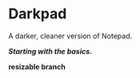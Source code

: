 # Darkpad
A darker, cleaner version of Notepad.

***Starting with the basics.***

**resizable branch**
